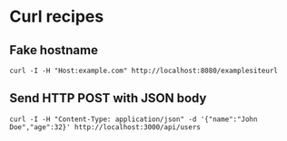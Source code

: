 # Curl recipes

## Fake hostname

    curl -I -H "Host:example.com" http://localhost:8080/examplesiteurl

## Send HTTP POST with JSON body

    curl -I -H "Content-Type: application/json" -d '{"name":"John Doe","age":32}' http://localhost:3000/api/users
